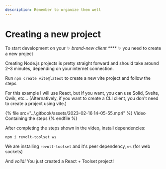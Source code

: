 ```yaml
---
description: Remember to organize them well
---
```


# Creating a new project

To start development on your :sparkles: _brand-new client ****_ :sparkles: you need to create a new project

Creating Node.js projects is pretty straight forward and should take around 2–3 minutes, depending on your internet connection.

Run `npm create vite@latest` to create a new vite project and follow the steps

For this example I will use React, but If you want, you can use Solid, Svelte, Qwik, etc... (Alternatively, if you want to create a CLI client, you don't need to create a project using vite.)

{% file src="../.gitbook/assets/2023-02-16 14-05-55.mp4" %}
Video Containing the steps
{% endfile %}

After completing the steps shown in the video, install dependencies:

```bash
npm i revolt-toolset ws
```

We are installing `revolt-toolset` and it's peer dependency, `ws` (for web sockets)

And _voilà!_ You just created a React + Toolset project!
